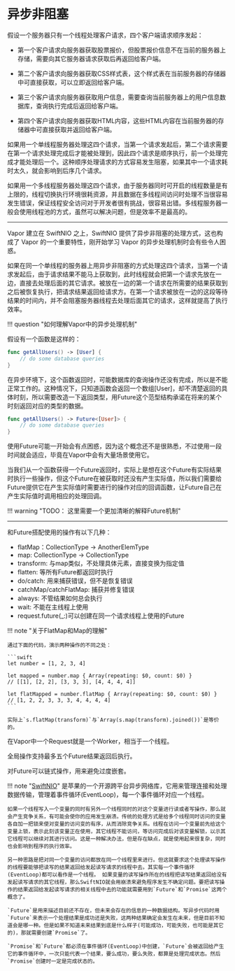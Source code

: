 # 异步非阻塞

假设一个服务器只有一个线程处理客户请求，四个客户端请求顺序发起：

- 第一个客户请求向服务器获取股票报价，但股票报价信息不在当前的服务器上存储，需要向其它服务器请求获取后再返回给客户端。

- 第二个客户请求向服务器获取CSS样式表，这个样式表在当前服务器的存储器中可直接获取，可以立即返回给客户端。

- 第三个客户请求向服务器获取用户信息，需要查询当前服务器上的用户信息数据库，查询执行完成后返回给客户端。

- 第四个客户请求向服务器获取HTML内容，这些HTML内容在当前服务器的存储器中可直接获取并返回给客户端。

如果用一个单线程服务器处理这四个请求，当第一个请求发起后，第二个请求需要在第一个请求处理完成后才能被处理到，因此四个请求是顺序执行，前一个处理完成才能处理后一个。这种顺序处理请求的方式容易发生阻塞，如果其中一个请求耗时太久，就会影响到后序几个请求。

如果用一个多线程服务器处理这四个请求，由于服务器同时可开启的线程数量是有上限的，线程切换执行环境很耗资源，并且数据在多线程间访问时处理不当很容易发生错误，保证线程安全访问对于开发者很有挑战，很容易出错。多线程服务器一般会使用线程池的方式，虽然可以解决问题，但是效率不是最高的。

---

Vapor 建立在 SwiftNIO 之上，SwiftNIO 提供了异步非阻塞的处理方式，这也构成了 Vapor 的一个重要特性，刚开始学习 Vapor 的异步处理机制时会有些令人困惑。

如果在同一个单线程的服务器上用异步非阻塞的方式处理这四个请求，当第一个请求发起后，由于请求结果不能马上获取到，此时线程就会把第一个请求先放在一边，直接去处理后面的其它请求。被放在一边的第一个请求在所需要的结果获取到之后被恢复执行，把请求结果返回给请求方。在第一个请求被放在一边的这段等待结果的时间内，并不会阻塞服务器线程去处理后面其它的请求，这样就提高了执行效率。

!!! question "如何理解Vapor中的异步处理机制"

假设有一个函数是这样的：

```swift
func getAllUsers() -> [User] {
    // do some database queries
}
```
在异步环境下，这个函数返回时，可能数据库的查询操作还没有完成，所以是不能正常工作的。这种情况下，只知道函数会返回一个数组[User]，却不清楚返回的具体时刻，所以需要改造一下返回类型，用Future<Type>这个范型结构承诺在将来的某个时刻返回对应的类型的数据。

```swift 
func getAllUsers() -> Future<[User]> {
    // do some database queries
}
```

使用Future可能一开始会有点困惑，因为这个概念还不是很熟悉，不过使用一段时间就会适应，毕竟在Vapor中会有大量场景使用它。

当我们从一个函数获得一个Future返回时，实际上是想在这个Future有实际结果时执行一些操作，但这个Future在被获取时还没有产生实际值，所以我们需要给Future提供它在产生实际值时需要进行的操作对应的回调函数，让Future自己在产生实际值时调用相应的处理回调。

!!! warning "TODO： 这里需要一个更加清晰的解释Future机制"

--- 

和Future搭配使用的操作有以下几种：

- flatMap：CollectionType<ElemType> -> AnotherElemType
- map: CollectionType<ElemType> -> CollectionType<AnotherElemType>
- transform: 与map类似，不处理具体元素，直接变换为指定值
- flatten: 等所有Future都返回时执行
- do/catch: 用来捕获错误，但不是恢复错误
- catchMap/catchFlatMap: 捕获并修复错误
- always: 不管结果如何总会执行
- wait: 不能在主线程上使用
- request.future(_:)可以创建在同一个请求线程上使用的Future

!!! note "关于FlatMap和Map的理解"

    通过下面的代码，演示两种操作的不同之处：

    ```swift
    let number = [1, 2, 3, 4]

    let mapped = number.map { Array(repeating: $0, count: $0) }
    // [[1], [2, 2], [3, 3, 3], [4, 4, 4, 4]]

    let flatMapped = number.flatMap { Array(repeating: $0, count: $0) }
    // [1, 2, 2, 3, 3, 3, 4, 4, 4, 4]
    ```

    实际上`s.flatMap(transform)`与`Array(s.map(transform).joined())`是等价的。


在Vapor中一个Request就是一个Worker，相当于一个线程。

全局操作支持最多五个Future结果返回后执行。

对Future可以链式操作，用来避免过度嵌套。

!!! note "[SwiftNIO](https://github.com/apple/swift-nio)"
    是苹果的一个开源跨平台异步网络库，它用来管理连接和处理数据传输，管理着事件循环(EventLoop)，每一个事件循环对应一个线程。

    如果一个线程写入一个变量的同时有另外一个线程同时的对这个变量进行读或者写操作，那么就会产生竞争关系，有可能会使你的应用发生崩溃。传统的处理方式是给多个线程同时访问的变量各自加一把锁来使对变量的访问变的有序，从而消除竞争关系。线程在访问一个变量前先给这个变量上锁，表示此刻该变量正在使用，其它线程不能访问，等访问完成后对该变量解锁，以示其它线程可以继续对其进行访问。这是一种解决办法，但是存在缺点，就是使用起来很复杂，同时也会影响到程序的执行效率。

    另一种思路是把对同一个变量的访问都放在同一个线程里来进行。但这就要求这个处理读写操作的线程要能够把读写的结果返回给发起读写请求的线程中去。其实每一个事件循环(EventLoop)都可以看作是一个线程。 如果变量的读写操作所在的线程把读写结果返回给没有发起读写请求的其它线程，那么SwiftNIO就会用崩溃来避免程序发生不确定问题。要把读写操作的结果返回给发起读写请求的相关线程中去的功能就需要用到`Future`和`Promise`这两个概念了。

    `Future`是用来描述目前还不存在，但未来会存在的信息的一种数据结构。写异步代码时用`Future`来表示一个处理结果是成功还是失败，这两种结果确定会发生在未来，但是目前不知道会是哪一种。但是如果不知道未来结果到底是什么样子(可能成功，可能失败，也可能是其它的)，那就需要创建`Promise`了。

    `Promise`和`Future`都必须在事件循环(EventLoop)中创建，`Future`会被返回给产生它的事件循环中，一次只能代表一个结果，要么成功，要么失败，都算是处理完成状态。然后`Promise`创建时一定是完成状态的。
